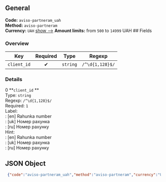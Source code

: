 ## General 
**Code:** `aviso-partneram_uah`  
**Method:** `aviso-partneram`  
**Currency:** `UAH` [show -->]() 
**Amount limits:** from `500`  to `14999`  UAH ## Fields 
### Overview 
|Key|Required|Type|Regexp| 
|:---:|:---:|:---:|:---:| 
|`client_id` |✔ |`string` |`/^\d{1,128}$/` | 
 
### Details 
0 **`client_id` **  
Type: `string`  
Regexp: `/^\d{1,128}$/`  
Required: `1`  
Label:  
: [en] Rahunka number  
: [uk] Номер рахунка  
: [ru] Номер рахунку  
Hint:  
: [en] Rahunka number  
: [uk] Номер рахунка  
: [ru] Номер рахунку  
## JSON Object 
```json
 {"code":"aviso-partneram_uah","method":"aviso-partneram","currency":"UAH","fields":[{"key":"client_id","type":"string","label":{"en":"Rahunka number","uk":"\u041d\u043e\u043c\u0435\u0440 \u0440\u0430\u0445\u0443\u043d\u043a\u0430","ru":"\u041d\u043e\u043c\u0435\u0440 \u0440\u0430\u0445\u0443\u043d\u043a\u0443"},"regexp":"\/^\\d{1,128}$\/","required":true,"position":1,"hint":{"en":"Rahunka number","uk":"\u041d\u043e\u043c\u0435\u0440 \u0440\u0430\u0445\u0443\u043d\u043a\u0430","ru":"\u041d\u043e\u043c\u0435\u0440 \u0440\u0430\u0445\u0443\u043d\u043a\u0443"},"example":"487949"}],"amount_min":500,"amount_max":14999}```  
